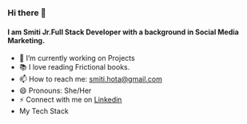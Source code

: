 ### Hi there 👋

#### I am Smiti Jr.Full Stack Developer with a background in Social Media Marketing. 

- 🔭 I’m currently working on Projects
- 📚 I love reading Frictional books. 
- 📫 How to reach me: smiti.hota@gmail.com
- 😄 Pronouns: She/Her
- ⚡  Connect with me on [Linkedin](https://www.linkedin.com/in/smitimishra/)
- My Tech Stack


